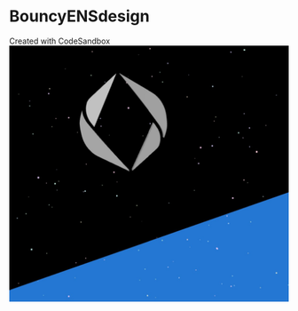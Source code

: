 # BouncyENSdesign
Created with CodeSandbox
![BouncyENSdesign](https://github.com/ohhkaneda/BouncyENSdesign/blob/main/thumbnail.jpg?raw=true "BouncyENSdesign")
